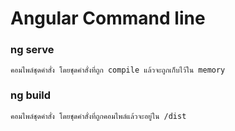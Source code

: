 # Angular Command line

### ng serve
    คอมไพล์ชุดคำสั่ง โดยชุดคำสั่งที่ถูก compile แล้วจะถูกเก็บไว้ใน memory

### ng build
    คอมไพล์ชุดคำสั่ง โดยชุดคำสั่งที่ถูกคอมไพล์แล้วจะอยู่ใน /dist